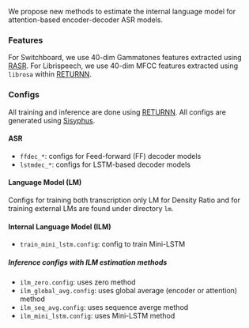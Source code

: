 We propose new methods to estimate the internal language model for attention-based encoder-decoder ASR models.

### Features

For Switchboard, we use 40-dim Gammatones features extracted using [RASR](https://github.com/rwth-i6/rasr). For Librispeech, we use 40-dim MFCC features extracted using `librosa` within [RETURNN](https://github.com/rwth-i6/returnn).

### Configs

All training and inference are done using [RETURNN](https://github.com/rwth-i6/returnn). All configs are generated using [Sisyphus](https://github.com/rwth-i6/sisyphus).

#### ASR

- `ffdec_*`: configs for Feed-forward (FF) decoder models
- `lstmdec_*`: configs for LSTM-based decoder models

#### Language Model (LM)

Configs for training both transcription only LM for Density Ratio and for training external LMs are found under directory `lm`.

#### Internal Language Model (ILM)

- `train_mini_lstm.config`: config to train Mini-LSTM

##### Inference configs with ILM estimation methods


- `ilm_zero.config`: uses zero method
- `ilm_global_avg.config`: uses global average (encoder or attention) method
- `ilm_seq_avg.config`: uses sequence averge method
- `ilm_mini_lstm.config`: uses Mini-LSTM method
